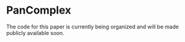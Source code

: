 # PanComplex
The code for this paper is currently being organized and will be made publicly available soon.
